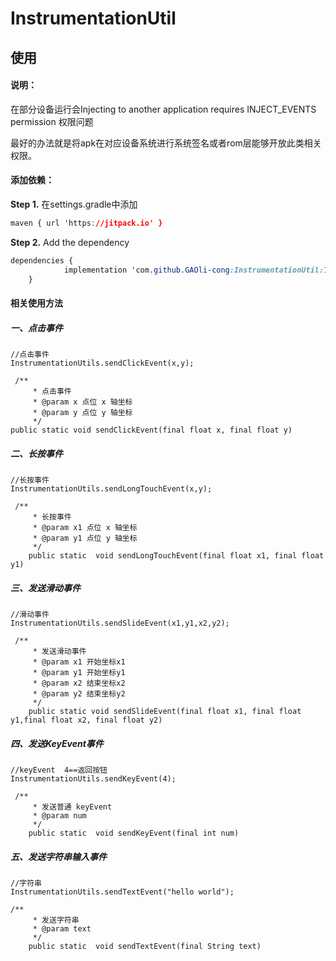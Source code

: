 # InstrumentationUtil
## 使用

#### 说明：

在部分设备运行会Injecting to another application requires INJECT_EVENTS permission 权限问题

最好的办法就是将apk在对应设备系统进行系统签名或者rom层能够开放此类相关权限。

#### 添加依赖：

**Step 1.** 在settings.gradle中添加

```css
maven { url 'https://jitpack.io' }
```

**Step 2.** Add the dependency

```css
dependencies {
	        implementation 'com.github.GAOli-cong:InstrumentationUtil:1.0.1'
	}
```

#### 相关使用方法

##### 一、点击事件

```
//点击事件
InstrumentationUtils.sendClickEvent(x,y);

 /**
     * 点击事件
     * @param x 点位 x 轴坐标
     * @param y 点位 y 轴坐标
     */
public static void sendClickEvent(final float x, final float y)
```

##### 二、长按事件

```
//长按事件
InstrumentationUtils.sendLongTouchEvent(x,y);

 /**
     * 长按事件
     * @param x1 点位 x 轴坐标
     * @param y1 点位 y 轴坐标
     */
    public static  void sendLongTouchEvent(final float x1, final float y1)
```

##### 三、发送滑动事件

```
//滑动事件
InstrumentationUtils.sendSlideEvent(x1,y1,x2,y2);

 /**
     * 发送滑动事件
     * @param x1 开始坐标x1
     * @param y1 开始坐标y1
     * @param x2 结束坐标x2
     * @param y2 结束坐标y2
     */
    public static void sendSlideEvent(final float x1, final float y1,final float x2, final float y2)
```

##### 四、发送KeyEvent事件

```
//keyEvent  4==返回按钮
InstrumentationUtils.sendKeyEvent(4);

 /**
     * 发送普通 keyEvent
     * @param num
     */
    public static  void sendKeyEvent(final int num)
```

##### 五、发送字符串输入事件

```
//字符串
InstrumentationUtils.sendTextEvent("hello world");

/**
     * 发送字符串
     * @param text
     */
    public static  void sendTextEvent(final String text)
```

